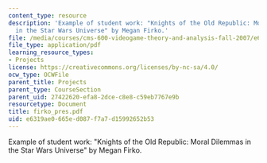 ```yaml
---
content_type: resource
description: 'Example of student work: "Knights of the Old Republic: Moral Dilemmas
  in the Star Wars Universe" by Megan Firko.'
file: /media/courses/cms-600-videogame-theory-and-analysis-fall-2007/e6319ae0665ed087f7a7d15992652b53_firko_pres.pdf
file_type: application/pdf
learning_resource_types:
- Projects
license: https://creativecommons.org/licenses/by-nc-sa/4.0/
ocw_type: OCWFile
parent_title: Projects
parent_type: CourseSection
parent_uid: 27422620-efa8-2dce-c8e8-c59eb7767e9b
resourcetype: Document
title: firko_pres.pdf
uid: e6319ae0-665e-d087-f7a7-d15992652b53
---
```

Example of student work: "Knights of the Old Republic: Moral Dilemmas in the Star Wars Universe" by Megan Firko.